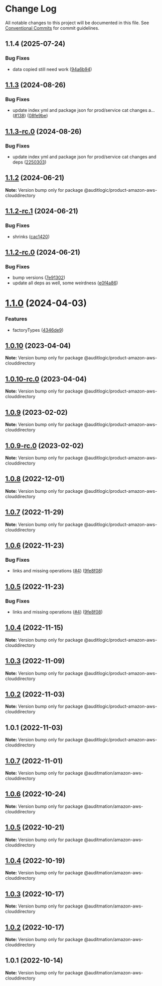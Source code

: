 # Change Log

All notable changes to this project will be documented in this file.
See [Conventional Commits](https://conventionalcommits.org) for commit guidelines.

## 1.1.4 (2025-07-24)


### Bug Fixes

* data copied still need work ([94a6b94](https://github.com/zerobias-org/product/commit/94a6b942fb0516367548599d739529536132755a))





## [1.1.3](https://github.com/auditlogic/product/compare/@auditlogic/product-amazon-aws-clouddirectory@1.1.2...@auditlogic/product-amazon-aws-clouddirectory@1.1.3) (2024-08-26)


### Bug Fixes

* update index yml and package json for prod/service cat changes a… ([#138](https://github.com/auditlogic/product/issues/138)) ([08fe9be](https://github.com/auditlogic/product/commit/08fe9beb1c8457462a19bc69caa02e6212d97e1a))





## [1.1.3-rc.0](https://github.com/auditlogic/product/compare/@auditlogic/product-amazon-aws-clouddirectory@1.1.2...@auditlogic/product-amazon-aws-clouddirectory@1.1.3-rc.0) (2024-08-26)


### Bug Fixes

* update index yml and package json for prod/service cat changes and deps ([2250303](https://github.com/auditlogic/product/commit/225030363a363608240135b7ebed386b28f01e4b))





## [1.1.2](https://github.com/auditlogic/product/compare/@auditlogic/product-amazon-aws-clouddirectory@1.1.2-rc.1...@auditlogic/product-amazon-aws-clouddirectory@1.1.2) (2024-06-21)

**Note:** Version bump only for package @auditlogic/product-amazon-aws-clouddirectory





## [1.1.2-rc.1](https://github.com/auditlogic/product/compare/@auditlogic/product-amazon-aws-clouddirectory@1.1.2-rc.0...@auditlogic/product-amazon-aws-clouddirectory@1.1.2-rc.1) (2024-06-21)


### Bug Fixes

* shrinks ([cac1420](https://github.com/auditlogic/product/commit/cac14200fefcd8183ab69fe89a47bd3f70f563e9))





## [1.1.2-rc.0](https://github.com/auditlogic/product/compare/@auditlogic/product-amazon-aws-clouddirectory@1.1.0...@auditlogic/product-amazon-aws-clouddirectory@1.1.2-rc.0) (2024-06-21)


### Bug Fixes

* bump versions ([7e91302](https://github.com/auditlogic/product/commit/7e913023b8b312150ed7762c32fbbe616be71de5))
* update all deps as well, some weirdness ([e0f4a86](https://github.com/auditlogic/product/commit/e0f4a864714e2d3de6bbf3da014d5312fe53be2f))





# [1.1.0](https://github.com/auditlogic/product/compare/@auditlogic/product-amazon-aws-clouddirectory@1.0.10...@auditlogic/product-amazon-aws-clouddirectory@1.1.0) (2024-04-03)


### Features

* factoryTypes ([4346de9](https://github.com/auditlogic/product/commit/4346de92693aee892fccf725338ffc7b80ab182b))





## [1.0.10](https://github.com/auditlogic/product/compare/@auditlogic/product-amazon-aws-clouddirectory@1.0.9...@auditlogic/product-amazon-aws-clouddirectory@1.0.10) (2023-04-04)

**Note:** Version bump only for package @auditlogic/product-amazon-aws-clouddirectory





## [1.0.10-rc.0](https://github.com/auditlogic/product/compare/@auditlogic/product-amazon-aws-clouddirectory@1.0.9...@auditlogic/product-amazon-aws-clouddirectory@1.0.10-rc.0) (2023-04-04)

**Note:** Version bump only for package @auditlogic/product-amazon-aws-clouddirectory





## [1.0.9](https://github.com/auditlogic/product/compare/@auditlogic/product-amazon-aws-clouddirectory@1.0.8...@auditlogic/product-amazon-aws-clouddirectory@1.0.9) (2023-02-02)

**Note:** Version bump only for package @auditlogic/product-amazon-aws-clouddirectory





## [1.0.9-rc.0](https://github.com/auditlogic/product/compare/@auditlogic/product-amazon-aws-clouddirectory@1.0.8...@auditlogic/product-amazon-aws-clouddirectory@1.0.9-rc.0) (2023-02-02)

**Note:** Version bump only for package @auditlogic/product-amazon-aws-clouddirectory





## [1.0.8](https://github.com/auditlogic/product/compare/@auditlogic/product-amazon-aws-clouddirectory@1.0.7...@auditlogic/product-amazon-aws-clouddirectory@1.0.8) (2022-12-01)

**Note:** Version bump only for package @auditlogic/product-amazon-aws-clouddirectory





## [1.0.7](https://github.com/auditlogic/product/compare/@auditlogic/product-amazon-aws-clouddirectory@1.0.6...@auditlogic/product-amazon-aws-clouddirectory@1.0.7) (2022-11-29)

**Note:** Version bump only for package @auditlogic/product-amazon-aws-clouddirectory





## [1.0.6](https://github.com/auditlogic/product/compare/@auditlogic/product-amazon-aws-clouddirectory@1.0.4...@auditlogic/product-amazon-aws-clouddirectory@1.0.6) (2022-11-23)


### Bug Fixes

* links and missing operations ([#4](https://github.com/auditlogic/product/issues/4)) ([9fe8f08](https://github.com/auditlogic/product/commit/9fe8f08fe7c57fdb79f991ac35bd6ac2e7dcad38))





## [1.0.5](https://github.com/auditlogic/product/compare/@auditlogic/product-amazon-aws-clouddirectory@1.0.4...@auditlogic/product-amazon-aws-clouddirectory@1.0.5) (2022-11-23)


### Bug Fixes

* links and missing operations ([#4](https://github.com/auditlogic/product/issues/4)) ([9fe8f08](https://github.com/auditlogic/product/commit/9fe8f08fe7c57fdb79f991ac35bd6ac2e7dcad38))





## [1.0.4](https://github.com/auditlogic/product/compare/@auditlogic/product-amazon-aws-clouddirectory@1.0.3...@auditlogic/product-amazon-aws-clouddirectory@1.0.4) (2022-11-15)

**Note:** Version bump only for package @auditlogic/product-amazon-aws-clouddirectory





## [1.0.3](https://github.com/auditlogic/product/compare/@auditlogic/product-amazon-aws-clouddirectory@1.0.2...@auditlogic/product-amazon-aws-clouddirectory@1.0.3) (2022-11-09)

**Note:** Version bump only for package @auditlogic/product-amazon-aws-clouddirectory





## [1.0.2](https://github.com/auditlogic/product/compare/@auditlogic/product-amazon-aws-clouddirectory@1.0.1...@auditlogic/product-amazon-aws-clouddirectory@1.0.2) (2022-11-03)

**Note:** Version bump only for package @auditlogic/product-amazon-aws-clouddirectory





## 1.0.1 (2022-11-03)

**Note:** Version bump only for package @auditlogic/product-amazon-aws-clouddirectory





## [1.0.7](https://github.com/auditmation/store-content/compare/@auditmation/amazon-aws-clouddirectory@1.0.6...@auditmation/amazon-aws-clouddirectory@1.0.7) (2022-11-01)

**Note:** Version bump only for package @auditmation/amazon-aws-clouddirectory





## [1.0.6](https://github.com/auditmation/store-content/compare/@auditmation/amazon-aws-clouddirectory@1.0.5...@auditmation/amazon-aws-clouddirectory@1.0.6) (2022-10-24)

**Note:** Version bump only for package @auditmation/amazon-aws-clouddirectory





## [1.0.5](https://github.com/auditmation/store-content/compare/@auditmation/amazon-aws-clouddirectory@1.0.4...@auditmation/amazon-aws-clouddirectory@1.0.5) (2022-10-21)

**Note:** Version bump only for package @auditmation/amazon-aws-clouddirectory





## [1.0.4](https://github.com/auditmation/store-content/compare/@auditmation/amazon-aws-clouddirectory@1.0.3...@auditmation/amazon-aws-clouddirectory@1.0.4) (2022-10-19)

**Note:** Version bump only for package @auditmation/amazon-aws-clouddirectory





## [1.0.3](https://github.com/auditmation/store-content/compare/@auditmation/amazon-aws-clouddirectory@1.0.2...@auditmation/amazon-aws-clouddirectory@1.0.3) (2022-10-17)

**Note:** Version bump only for package @auditmation/amazon-aws-clouddirectory





## [1.0.2](https://github.com/auditmation/store-content/compare/@auditmation/amazon-aws-clouddirectory@1.0.1...@auditmation/amazon-aws-clouddirectory@1.0.2) (2022-10-17)

**Note:** Version bump only for package @auditmation/amazon-aws-clouddirectory





## 1.0.1 (2022-10-14)

**Note:** Version bump only for package @auditmation/amazon-aws-clouddirectory
